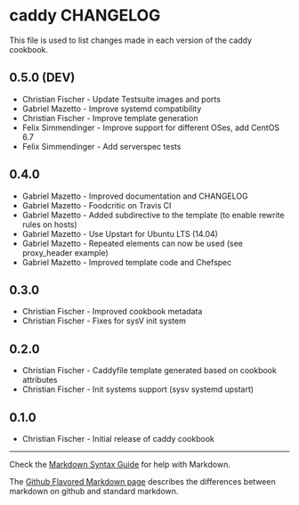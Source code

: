 caddy CHANGELOG
===============

This file is used to list changes made in each version of the caddy cookbook.

0.5.0 (DEV)
-----
- Christian Fischer - Update Testsuite images and ports
- Gabriel Mazetto - Improve systemd compatibility
- Christian Fischer - Improve template generation
- Felix Simmendinger - Improve support for different OSes, add CentOS 6.7
- Felix Simmendinger - Add serverspec tests

0.4.0 
-----
- Gabriel Mazetto - Improved documentation and CHANGELOG
- Gabriel Mazetto - Foodcritic on Travis CI
- Gabriel Mazetto - Added subdirective to the template (to enable rewrite rules on hosts)
- Gabriel Mazetto - Use Upstart for Ubuntu LTS (14.04)
- Gabriel Mazetto - Repeated elements can now be used (see proxy_header example)
- Gabriel Mazetto - Improved template code and Chefspec 

0.3.0
-----
- Christian Fischer - Improved cookbook metadata
- Christian Fischer - Fixes for sysV init system

0.2.0
-----
- Christian Fischer - Caddyfile template generated based on cookbook attributes
- Christian Fischer - Init systems support (sysv systemd upstart)

0.1.0
-----
- Christian Fischer - Initial release of caddy cookbook

- - -
Check the [Markdown Syntax Guide](http://daringfireball.net/projects/markdown/syntax) for help with Markdown.

The [Github Flavored Markdown page](http://github.github.com/github-flavored-markdown/) describes the differences between markdown on github and standard markdown.

